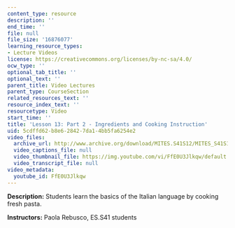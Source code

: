 ```yaml
---
content_type: resource
description: ''
end_time: ''
file: null
file_size: '16876077'
learning_resource_types:
- Lecture Videos
license: https://creativecommons.org/licenses/by-nc-sa/4.0/
ocw_type: ''
optional_tab_title: ''
optional_text: ''
parent_title: Video Lectures
parent_type: CourseSection
related_resources_text: ''
resource_index_text: ''
resourcetype: Video
start_time: ''
title: 'Lesson 13: Part 2 - Ingredients and Cooking Instruction'
uid: 5cdffd62-b8e6-2842-7da1-4bb5fa6254e2
video_files:
  archive_url: http://www.archive.org/download/MITES.S41S12/MITES_S41S12_Lesson13_Part2_300k.mp4
  video_captions_file: null
  video_thumbnail_file: https://img.youtube.com/vi/FfE0U3Jlkqw/default.jpg
  video_transcript_file: null
video_metadata:
  youtube_id: FfE0U3Jlkqw
---
```


**Description:** Students learn the basics of the Italian language by cooking fresh pasta.

**Instructors:** Paola Rebusco, ES.S41 students

